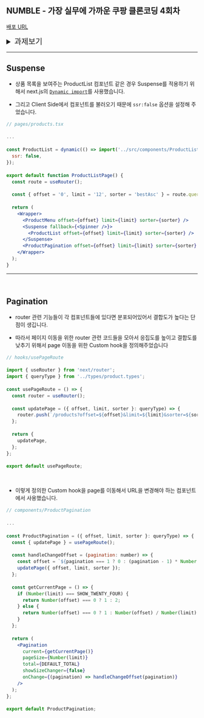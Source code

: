 ## NUMBLE - 가장 실무에 가까운 쿠팡 클론코딩 4회차

[배포 URL](https://coupang-clone-stage4.netlify.app/products?offset=0&limit=12&sorter=bestAsc)

<details>
  <summary style='font-size:20px'>과제보기</summary>

  <div markdown="1">

  <br/>

## API 소개

- 이번 챌린지에서 우리는 상품 리스트 API를 사용할거에요.

- offset,limit 페이지네이션을 지원하며, sorter 파라미터를 통해 데이터를 정렬할 수 있어요.

- sorter 쿼리 파라미터에는 다음 값들이 들어갈 수 있어요.

  - bestAsc: ‘쿠팡 랭킹순'에 사용돼요.

  - salePriceAsc: ‘낮은가격순'에 사용돼요.

  - salePriceDesc: ‘높은가격순'에 사용돼요.

  - saleCountDesc: ‘판매량순'에 사용돼요.

  - latestAsc: ‘최신순'에 사용돼요.

---

## 구현

<img src='./images/image.png'>

- 이번 챌린지에서는 위 스크린샷에서 붉게 표시된 영역을 구현해볼거에요.

- 나머지 영역은 이번 미션의 주제와 무관하거나 동일한 방식으로 대응할 수 있기 때문에 구현하지 않아요!

- 아래 주의사항을 참고하며 구현해보아요.

- 정렬/페이지크기를 변경이 URL에 반영되어야합니다.

- initial render시에 정렬/페이지크기가 변경된 상태의 URL을 읽어 적절히 반영해야합니다.

- 페이지크기는 ‘12개씩 보기', ‘24개씩 보기' 두 가지를 선택할 수 있게끔 구현해주세요.

- 상품 리스트의 데이터 비동기 처리에 React Suspense를 이용해보아요.

- 아래 패키지를 사용해 나만의 fallback 컴포넌트를 구현해보아요!

  - [React Spinners](https://www.davidhu.io/react-spinners/)

    </div>
  </details>

---

## Suspense

- 상품 목록을 보여주는 ProductList 컴포넌트 같은 경우 Suspense를 적용하기 위해서 next.js의 [`Dynamic import`](https://nextjs.org/docs/advanced-features/dynamic-import)를 사용했습니다.

- 그리고 Client Side에서 컴포넌트를 불러오기 때문에 `ssr:false` 옵션을 설정해 주었습니다.

```jsx
// pages/products.tsx

...

const ProductList = dynamic(() => import('../src/components/ProductList'), {
  ssr: false,
});

export default function ProductListPage() {
  const route = useRouter();

  const { offset = '0', limit = '12', sorter = 'bestAsc' } = route.query;

  return (
    <Wrapper>
      <ProductMenu offset={offset} limit={limit} sorter={sorter} />
      <Suspense fallback={<Spinner />}>
        <ProductList offset={offset} limit={limit} sorter={sorter} />
      </Suspense>
      <ProductPagination offset={offset} limit={limit} sorter={sorter} />
    </Wrapper>
  );
}

```

---

<br/>

## Pagination

- router 관련 기능들이 각 컴포넌트들에 있다면 분포되어있어서 결합도가 높다는 단점이 생깁니다.

- 따라서 페이지 이동을 위한 router 관련 코드들을 모아서 응집도를 높이고 결합도를 낮추기 위해서 page 이동을 위한 Custom hook을 정의해주었습니다

```jsx
// hooks/usePageRoute

import { useRouter } from 'next/router';
import { queryType } from '../types/product.types';

const usePageRoute = () => {
  const router = useRouter();

  const updatePage = ({ offset, limit, sorter }: queryType) => {
    router.push(`/products?offset=${offset}&limit=${limit}&sorter=${sorter}`);
  };

  return {
    updatePage,
  };
};

export default usePageRoute;
```

<br/>

- 이렇게 정의한 Custom hook을 page를 이동해서 URL을 변경해야 하는 컴포넌트에서 사용했습니다.

```jsx
// components/ProductPagination

...

const ProductPagination = ({ offset, limit, sorter }: queryType) => {
  const { updatePage } = usePageRoute();

  const handleChangeOffset = (pagination: number) => {
    const offset = `${pagination === 1 ? 0 : (pagination - 1) * Number(limit)}`;
    updatePage({ offset, limit, sorter });
  };

  const getCurrentPage = () => {
    if (Number(limit) === SHOW_TWENTY_FOUR) {
      return Number(offset) === 0 ? 1 : 2;
    } else {
      return Number(offset) === 0 ? 1 : Number(offset) / Number(limit) + 1;
    }
  };

  return (
    <Pagination
      current={getCurrentPage()}
      pageSize={Number(limit)}
      total={DEFAULT_TOTAL}
      showSizeChanger={false}
      onChange={(pagination) => handleChangeOffset(pagination)}
    />
  );
};

export default ProductPagination;
```
